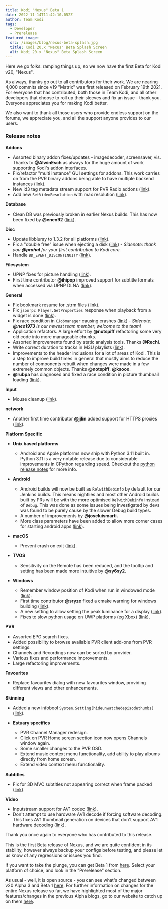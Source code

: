 ```yaml
---
title: Kodi "Nexus" Beta 1
date: 2022-11-14T11:42:10.052Z
author: Team Kodi
tags:
  - Developer
  - Prerelease
featured_image:
  src: /images/blog/nexus-beta-splash.jpg
  title: Kodi 20.x "Nexus" Beta Splash Screen
  alt: Kodi 20.x "Nexus" Beta Splash Screen
---
```

Here we go folks: ramping things up, so we now have the first Beta for Kodi v20, "Nexus".

As always, thanks go out to all contributors for their work. We are nearing 4,000 commits since v19 "Matrix" was first released on February 19th 2021.  For everyone that has contributed, both those in Team Kodi, and all other developers that choose to roll up their sleeves and fix an issue - thank you. Everyone appreciates you for making Kodi better.

We also want to thank all those users who provide endless support on the forums, we appreciate you, and all the support anyone provides to our users.

### **Release notes**

**Addons**

* Assorted binary addon fixes/updates - imagedecoder, screensaver, vis. Thanks to **@AlwinEsch** as always for the huge amount of work supporting Kodi's addon interfaces.
* Fix/refactor "multi instance" GUI settings for addons. This work carries on from the PVR binary addons being able to have multiple backend instances ([link](https://github.com/xbmc/xbmc/pull/21890)).
* New id3 tag metadata stream support for PVR Radio addons ([link](https://github.com/xbmc/xbmc/pull/21424)).
* Add new `SetVideoResolution` with max resolution ([link](https://github.com/xbmc/xbmc/pull/21319)).

**Database**

* Clean DB was previously broken in earlier Nexus builds. This has now been fixed by **@enen92** ([link](https://github.com/xbmc/xbmc/pull/21980)).

**Disc**

* Update libbluray to 1.3.2 for all platforms ([link](https://github.com/xbmc/xbmc/pull/21809)).
* Fix a "double free" issue when ejecting a disk ([link](https://github.com/xbmc/xbmc/pull/21903)) - *Sidenote: thank you **@prahal** for your first contribution to Kodi core.*
* Handle `BD_EVENT_DISCONTINUITY` ([link](https://github.com/xbmc/xbmc/pull/21918)).

**Filesystem**

* UPNP fixes for picture handling ([link](https://github.com/xbmc/xbmc/pull/21823)).
* First time contributor **@ihipop** improved support for subtitle formats when accessed via UPNP DLNA ([link](https://github.com/xbmc/xbmc/pull/22038)).

**General**

* Fix bookmark resume for .strm files ([link](https://github.com/xbmc/xbmc/pull/21830)).
* Fix `jsonrpc Player.GetProperties` response when playback from a widget is done ([link](https://github.com/xbmc/xbmc/pull/21829)).
* Fix race condition in `CJobmanager` causing crashes ([link](https://github.com/xbmc/xbmc/pull/21841)) - *Sidenote: **@neo1973** is our newest team member, welcome to the team!*
* Application refactors. A large effort by **@notspiff** refactoring some very old code into more manageable chunks.
* Assorted improvements found by static analysis tools. Thanks **@Rechi**.
* Write correct duration to tracks in M3U playlists ([link](https://github.com/xbmc/xbmc/pull/21940)).
* Improvements to the header inclusions for a lot of areas of Kodi. This is a step to improve build times in general that mostly aims to reduce the number of components rebuilt when changes were made in a few extremely common objects. Thanks **@notspiff**, **@ksooo**.
* **@rubpa** has diagnosed and fixed a race condition in picture thumbnail loading ([link](https://github.com/xbmc/xbmc/pull/22082)).

**Input**

* Mouse cleanup ([link](https://github.com/xbmc/xbmc/pull/21876)).

**network**

* Another first time contributor **@jjlin** added support for HTTPS proxies ([link](https://github.com/xbmc/xbmc/pull/21966)).

**Platform Specific**

* **Unix based platforms**

  * Android and Apple platforms now ship with Python 3.11 built in. Python 3.11 is a very notable release due to considerable improvements in CPython regarding speed. Checkout the [python release notes](https://docs.python.org/3/whatsnew/3.11.html) for more info.
* **Android**

  * Android builds will now be built as `RelwithDebinfo` by default for our Jenkins builds. This means nightlies and most other Android builds built by PRs will be with the more optimised `RelwithDebinfo` instead of `Debug`. This was done as some issues being investigated by devs was found to be purely cause by the slower Debug build types.
  * A number of improvements by **@joseluismarti.**
  * More class parameters have been added to allow more corner cases for starting android apps ([link](https://github.com/xbmc/xbmc/pull/21922)).
* **macOS**

  * Prevent crash on exit ([link](https://github.com/xbmc/xbmc/pull/21853)).
* **TVOS**

  * Sensitivity on the Remote has been reduced, and the tooltip and setting has been made more intuitive by **@sy6sy2.**
* **Windows**

  * Remember window position of Kodi when run in windowed mode ([link](https://github.com/xbmc/xbmc/pull/21820)).
  * First time contributor **@sryze** fixed a cmake warning for windows building ([link](https://github.com/xbmc/xbmc/pull/22026)).
  * A new setting to allow setting the peak luminance for a display ([link](https://github.com/xbmc/xbmc/pull/21973)).
  * Fixes to slow python usage on UWP platforms (eg Xbox) ([link](https://github.com/xbmc/xbmc/pull/21997)).

**PVR**

* Assorted EPG search fixes.
* Added possibility to browse available PVR client add-ons from PVR settings.
* Channels and Recordings now can be sorted by provider.
* Various fixes and performance improvements.
* Large refactoring improvements.

**Favourites**

* Replace favourites dialog with new favourites window, providing different views and other enhancements.

**Skinning**

* Added a new infobool `System.Setting(hideunwatchedepisodethumbs)` ([link](https://github.com/xbmc/xbmc/pull/21874)).
* **Estuary specifics**

  * PVR Channel Manager redesign.
  * Click on PVR Home screen section icon now opens Channels window again.
  * Some smaller changes to the PVR OSD.
  * Extend music context menu functionality, add ability to play albums directly from home screen.
  * Extend video context menu functionality.

**Subtitles**

* Fix for 3D MVC subtitles not appearing correct when frame packed ([link](https://github.com/xbmc/xbmc/pull/17317)).

**Video**

* Inputstream support for AV1 codec ([link](https://github.com/xbmc/xbmc/pull/21390)).
* Don't attempt to use hardware AV1 decode if forcing software decoding. This fixes AV1 thumbnail generation on devices that don't support AV1 hardware decoding ([link](https://github.com/xbmc/xbmc/pull/21834)).

Thank you once again to everyone who has contributed to this release.

This is the first Beta release of Nexus, and we are quite confident in its stability, however always backup your configs before testing, and please let us know of any regressions or issues you find.

If you want to take the plunge, you can get Beta 1 from [here](https://kodi.tv/download). Select your platform of choice, and look in the "Prerelease" section. 

As usual - well, it is open source - you can see what's changed between v20 Alpha 3 and Beta 1 [here](https://github.com/xbmc/xbmc/compare/20.0a3-Nexus...20.0b1-Nexus).
For further information on changes for the entire Nexus release so far, we have highlighted most of the major features/changes in the previous Alpha blogs, go to our website to catch up on them [here](https://kodi.tv/blog).
